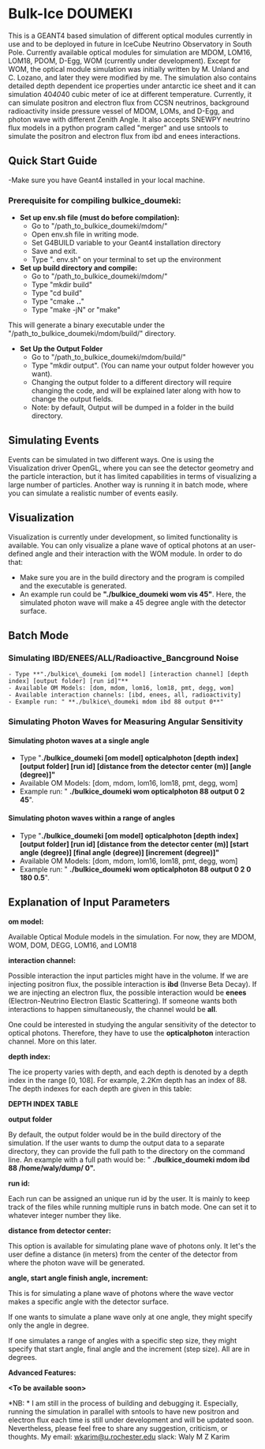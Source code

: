 # Bulk-Ice DOUMEKI


This is a GEANT4 based simulation of different optical modules currently in use and to be deployed in future in IceCube Neutrino Observatory in South Pole. Currently available optical modules for simulation are MDOM, LOM16, LOM18, PDOM, D-Egg, WOM (currently under development). Except for WOM, the optical module simulation was initially written by M. Unland and C. Lozano, and later they were modified by me. The simulation also contains detailed depth dependent ice properties under antarctic ice sheet and it can simulation 40*40*40 cubic meter of ice at different temperature. Currently, it can simulate positron and electron flux from CCSN neutrinos, background radioactivity inside pressure vessel of MDOM, LOMs, and D-Egg, and photon wave with different Zenith Angle. It also accepts SNEWPY neutrino flux models in a python program called "merger" and use sntools to simulate the positron and electron flux from ibd and enees interactions. 


## Quick Start Guide

-Make sure you have Geant4 installed in your local machine.  

### Prerequisite for compiling bulkice\_doumeki: 

- **Set up env.sh file (must do before compilation):**
  - Go to "/path\_to\_bulkice\_doumeki/mdom/"
  - Open env.sh file in writing mode.
  - Set G4BUILD variable to your Geant4 installation directory
  - Save and exit.
  - Type ". env.sh" on your terminal to set up the environment
- **Set up build directory and compile:**
  - Go to "/path\_to\_bulkice\_doumeki/mdom/"
  - Type "mkdir build"
  - Type "cd build"
  - Type "cmake **..**"
  - Type "make -jN" or "make"

This will generate a binary executable under the "/path\_to\_bulkice\_doumeki/mdom/build/" directory.

- **Set Up the Output Folder**
  - Go to "/path\_to\_bulkice\_doumeki/mdom/build/"
  - Type "mkdir output". (You can name your output folder however you want).
  - Changing the output folder to a different directory will require changing the code, and will be explained later along with how to change the output fields.
  - Note: by default, Output will be dumped in a folder in the build directory.

## Simulating Events

Events can be simulated in two different ways. One is using the Visualization driver OpenGL, where you can see the detector geometry and the particle interaction, but it has limited capabilities in terms of visualizing a large number of particles. Another way is running it in batch mode, where you can simulate a realistic number of events easily.

## Visualization

Visualization is currently under development, so limited functionality is available. You can only visualize a plane wave of optical photons at an user-defined angle and their interaction with the WOM module. In order to do that:

- Make sure you are in the build directory and the program is compiled and the executable is generated.
- An example run could be **"./bulkice\_doumeki wom vis 45"**. Here, the simulated photon wave will make a 45 degree angle with the detector surface.

## Batch Mode

### Simulating IBD/ENEES/ALL/Radioactive\_Bancground Noise
    - Type **"./bulkice\_doumeki [om model] [interaction channel] [depth index] [output folder] [run id]"**
    - Available OM Models: [dom, mdom, lom16, lom18, pmt, degg, wom]
    - Available interaction channels: [ibd, enees, all, radioactivity]
    - Example run: " **./bulkice\_doumeki mdom ibd 88 output 0**"

### Simulating Photon Waves for Measuring Angular Sensitivity

#### Simulating photon waves at a single angle

  - Type "**./bulkice\_doumeki [om model] opticalphoton [depth index] [output folder] [run id] [distance from the detector center (m)] [angle (degree)]"**
  - Available OM Models: [dom, mdom, lom16, lom18, pmt, degg, wom]
  - Example run: " **./bulkice\_doumeki wom opticalphoton 88 output 0 2 45**".

#### Simulating photon waves within a range of angles

  - Type "**./bulkice\_doumeki [om model] opticalphoton [depth index] [output folder] [run id] [distance from the detector center (m)] [start angle (degree)] [final angle (degree)] [increment (degree)]"**
  - Available OM Models: [dom, mdom, lom16, lom18, pmt, degg, wom]
  - Example run: " **./bulkice\_doumeki wom opticalphoton 88 output 0 2 0 180 0.5**".

## Explanation of Input Parameters

**om model:**

Available Optical Module models in the simulation. For now, they are MDOM, WOM, DOM, DEGG, LOM16, and LOM18

**interaction channel:**

Possible interaction the input particles might have in the volume. If we are injecting positron flux, the possible interaction is **ibd** (Inverse Beta Decay). If we are injecting an electron flux, the possible interaction would be **enees** (Electron-Neutrino Electron Elastic Scattering). If someone wants both interactions to happen simultaneously, the channel would be **all**.

One could be interested in studying the angular sensitivity of the detector to optical photons. Therefore, they have to use the **opticalphoton** interaction channel. More on this later.

**depth index:**

The ice property varies with depth, and each depth is denoted by a depth index in the range [0, 108]. For example, 2.2Km depth has an index of 88. The depth indexes for each depth are given in this table:

**DEPTH INDEX TABLE**

**output folder**

By default, the output folder would be in the build directory of the simulation. If the user wants to dump the output data to a separate directory, they can provide the full path to the directory on the command line. An example with a full path would be: " **./bulkice\_doumeki mdom ibd 88 /home/waly/dump/ 0".**

**run id:**

Each run can be assigned an unique run id by the user. It is mainly to keep track of the files while running multiple runs in batch mode. One can set it to whatever integer number they like.

**distance from detector center:**

This option is available for simulating plane wave of photons only. It let's the user define a distance (in meters) from the center of the detector from where the photon wave will be generated.

**angle, start angle finish angle, increment:**

This is for simulating a plane wave of photons where the wave vector makes a specific angle with the detector surface.

If one wants to simulate a plane wave only at one angle, they might specify only the angle in degree.

If one simulates a range of angles with a specific step size, they might specify that start angle, final angle and the increment (step size). All are in degrees.

**Advanced Features:**

**\<To be available soon\>**


*NB: * I am still in the process of building and debugging it. Especially, running the simulation in parallel with sntools to have new positron and electron flux each time is still under development and will be updated soon. Nevertheless, please feel free to share any suggestion, criticism, or thoughts. My email: wkarim@u.rochester.edu slack: Waly M Z Karim  
